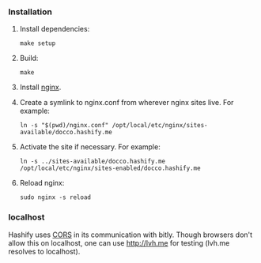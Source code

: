 ### Installation

1.  Install dependencies:

        make setup

2.  Build:

        make

3.  Install [nginx](http://nginx.com/).

4.  Create a symlink to nginx.conf from wherever nginx sites live. For example:

        ln -s "$(pwd)/nginx.conf" /opt/local/etc/nginx/sites-available/docco.hashify.me

5.  Activate the site if necessary. For example:

        ln -s ../sites-available/docco.hashify.me /opt/local/etc/nginx/sites-enabled/docco.hashify.me

6.  Reload nginx:

        sudo nginx -s reload


### localhost

Hashify uses [CORS](http://en.wikipedia.org/wiki/Cross-origin_resource_sharing)
in its communication with bitly. Though browsers don't allow this on localhost,
one can use <http://lvh.me> for testing (lvh.me resolves to localhost).
